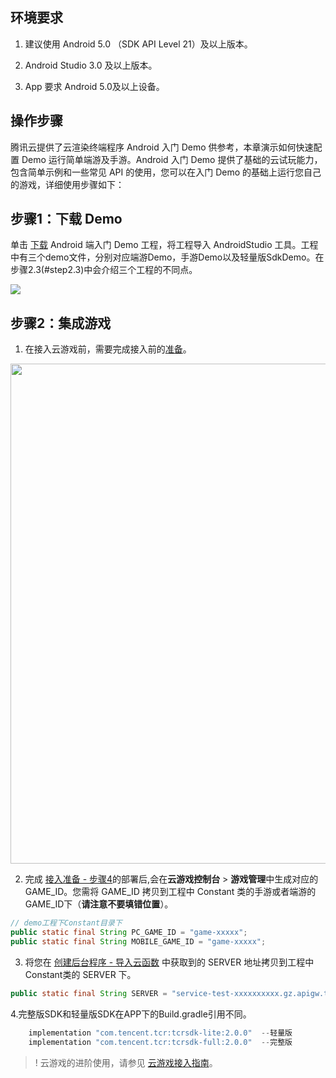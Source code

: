 ## 环境要求

1. 建议使用 Android 5.0 （SDK API Level 21）及以上版本。

2. Android Studio 3.0 及以上版本。
3. App 要求 Android 5.0及以上设备。

## 操作步骤

腾讯云提供了云渲染终端程序 Android 入门  Demo  供参考，本章演示如何快速配置  Demo  运行简单端游及手游。Android 入门 Demo 提供了基础的云试玩能力，包含简单示例和一些常见 API 的使用，您可以在入门 Demo 的基础上运行您自己的游戏，详细使用步骤如下：

## 步骤1：下载 Demo[](id:step1)
单击 [下载](https://github.com/tencentyun/cloudgame-android-sdk/blob/master/TcrCloudGame/Demo.zip) Android  端入门 Demo 工程，将工程导入 AndroidStudio 工具。工程中有三个demo文件，分别对应端游Demo，手游Demo以及轻量版SdkDemo。在步骤2.3(#step2.3)中会介绍三个工程的不同点。

![](https://tva1.sinaimg.cn/large/e6c9d24egy1h32hp6ifd2j20jy06kwen.jpg)

## 步骤2：集成游戏[](id:step2)

1. 在接入云游戏前，需要完成接入前的[准备](https://cloud.tencent.com/document/product/1162/46135 )。

<img src="https://main.qcloudimg.com/raw/ef3f517af8dc21844bd4447db532ba52.svg" width="800px" />



2. 完成 [接入准备 - 步骤4](https://cloud.tencent.com/document/product/1162/46135#step4)的部署后,会在**云游戏控制台** > **游戏管理**中生成对应的 GAME_ID。您需将 GAME_ID 拷贝到工程中 Constant 类的手游或者端游的 GAME_ID下（**请注意不要填错位置**）。



```java
// demo工程下Constant目录下
public static final String PC_GAME_ID = "game-xxxxx";
public static final String MOBILE_GAME_ID = "game-xxxxx";
```

3. 将您在 [创建后台程序 - 导入云函数](https://cloud.tencent.com/document/product/1162/65429#upload) 中获取到的 SERVER 地址拷贝到工程中 Constant类的 SERVER 下。

```java
public static final String SERVER = "service-test-xxxxxxxxxx.gz.apigw.tencentcs.com/release";
```

4.完整版SDK和轻量版SDK在APP下的Build.gradle引用不同。

``` java
    implementation "com.tencent.tcr:tcrsdk-lite:2.0.0"  --轻量版
    implementation "com.tencent.tcr:tcrsdk-full:2.0.0"  --完整版

```

>! 云游戏的进阶使用，请参见 [云游戏接入指南](https://github.com/tencentyun/cloudgame-android-sdk)。

